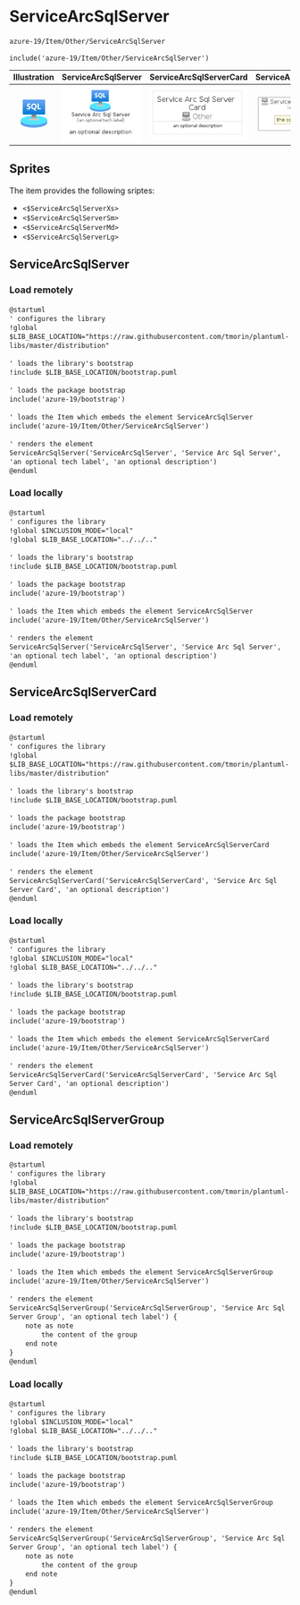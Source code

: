 # ServiceArcSqlServer


```text
azure-19/Item/Other/ServiceArcSqlServer
```

```text
include('azure-19/Item/Other/ServiceArcSqlServer')
```



| Illustration | ServiceArcSqlServer | ServiceArcSqlServerCard | ServiceArcSqlServerGroup |
| :---: | :---: | :---: | :---: |
| ![illustration for Illustration](../../../azure-19/Item/Other/ServiceArcSqlServer.png) | ![illustration for ServiceArcSqlServer](../../../azure-19/Item/Other/ServiceArcSqlServer.Local.png) | ![illustration for ServiceArcSqlServerCard](../../../azure-19/Item/Other/ServiceArcSqlServerCard.Local.png) | ![illustration for ServiceArcSqlServerGroup](../../../azure-19/Item/Other/ServiceArcSqlServerGroup.Local.png) |



## Sprites
The item provides the following sriptes:

- `<$ServiceArcSqlServerXs>`
- `<$ServiceArcSqlServerSm>`
- `<$ServiceArcSqlServerMd>`
- `<$ServiceArcSqlServerLg>`





## ServiceArcSqlServer

### Load remotely
```plantuml
@startuml
' configures the library
!global $LIB_BASE_LOCATION="https://raw.githubusercontent.com/tmorin/plantuml-libs/master/distribution"

' loads the library's bootstrap
!include $LIB_BASE_LOCATION/bootstrap.puml

' loads the package bootstrap
include('azure-19/bootstrap')

' loads the Item which embeds the element ServiceArcSqlServer
include('azure-19/Item/Other/ServiceArcSqlServer')

' renders the element
ServiceArcSqlServer('ServiceArcSqlServer', 'Service Arc Sql Server', 'an optional tech label', 'an optional description')
@enduml
```

### Load locally
```plantuml
@startuml
' configures the library
!global $INCLUSION_MODE="local"
!global $LIB_BASE_LOCATION="../../.."

' loads the library's bootstrap
!include $LIB_BASE_LOCATION/bootstrap.puml

' loads the package bootstrap
include('azure-19/bootstrap')

' loads the Item which embeds the element ServiceArcSqlServer
include('azure-19/Item/Other/ServiceArcSqlServer')

' renders the element
ServiceArcSqlServer('ServiceArcSqlServer', 'Service Arc Sql Server', 'an optional tech label', 'an optional description')
@enduml
```

## ServiceArcSqlServerCard

### Load remotely
```plantuml
@startuml
' configures the library
!global $LIB_BASE_LOCATION="https://raw.githubusercontent.com/tmorin/plantuml-libs/master/distribution"

' loads the library's bootstrap
!include $LIB_BASE_LOCATION/bootstrap.puml

' loads the package bootstrap
include('azure-19/bootstrap')

' loads the Item which embeds the element ServiceArcSqlServerCard
include('azure-19/Item/Other/ServiceArcSqlServer')

' renders the element
ServiceArcSqlServerCard('ServiceArcSqlServerCard', 'Service Arc Sql Server Card', 'an optional description')
@enduml
```

### Load locally
```plantuml
@startuml
' configures the library
!global $INCLUSION_MODE="local"
!global $LIB_BASE_LOCATION="../../.."

' loads the library's bootstrap
!include $LIB_BASE_LOCATION/bootstrap.puml

' loads the package bootstrap
include('azure-19/bootstrap')

' loads the Item which embeds the element ServiceArcSqlServerCard
include('azure-19/Item/Other/ServiceArcSqlServer')

' renders the element
ServiceArcSqlServerCard('ServiceArcSqlServerCard', 'Service Arc Sql Server Card', 'an optional description')
@enduml
```

## ServiceArcSqlServerGroup

### Load remotely
```plantuml
@startuml
' configures the library
!global $LIB_BASE_LOCATION="https://raw.githubusercontent.com/tmorin/plantuml-libs/master/distribution"

' loads the library's bootstrap
!include $LIB_BASE_LOCATION/bootstrap.puml

' loads the package bootstrap
include('azure-19/bootstrap')

' loads the Item which embeds the element ServiceArcSqlServerGroup
include('azure-19/Item/Other/ServiceArcSqlServer')

' renders the element
ServiceArcSqlServerGroup('ServiceArcSqlServerGroup', 'Service Arc Sql Server Group', 'an optional tech label') {
    note as note
        the content of the group
    end note
}
@enduml
```

### Load locally
```plantuml
@startuml
' configures the library
!global $INCLUSION_MODE="local"
!global $LIB_BASE_LOCATION="../../.."

' loads the library's bootstrap
!include $LIB_BASE_LOCATION/bootstrap.puml

' loads the package bootstrap
include('azure-19/bootstrap')

' loads the Item which embeds the element ServiceArcSqlServerGroup
include('azure-19/Item/Other/ServiceArcSqlServer')

' renders the element
ServiceArcSqlServerGroup('ServiceArcSqlServerGroup', 'Service Arc Sql Server Group', 'an optional tech label') {
    note as note
        the content of the group
    end note
}
@enduml
```

